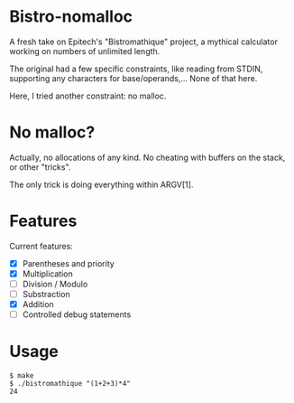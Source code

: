# Bistro-nomalloc

A fresh take on Epitech's "Bistromathique" project, a mythical calculator working on numbers of unlimited length.

The original had a few specific constraints, like reading from STDIN, supporting any characters for base/operands,... None of that here.

Here, I tried another constraint: no malloc.

# No malloc?

Actually, no allocations of any kind. No cheating with buffers on the stack, or other "tricks".

The only trick is doing everything within ARGV[1].

# Features
Current features:

- [x] Parentheses and priority
- [x] Multiplication
- [ ] Division / Modulo
- [ ] Substraction
- [x] Addition
- [ ] Controlled debug statements

# Usage

```shell
$ make
$ ./bistromathique "(1+2+3)*4"
24
```
